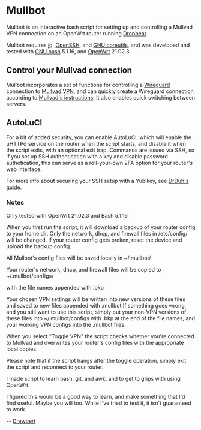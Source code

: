 # Mullbot
Mullbot is an interactive bash script for setting up and controlling a Mullvad VPN connection on an OpenWrt router running [Dropbear](https://matt.ucc.asn.au/dropbear/dropbear.html).

Mullbot requires [jq](https://stedolan.github.io/jq/), [OpenSSH](https://www.openssh.com/), and [GNU coreutils](https://www.gnu.org/software/coreutils/), and was developed and tested with [GNU bash](https://www.gnu.org/software/bash/) 5.1.16, and [OpenWrt](https://openwrt.org/) 21.02.3.

## Control your Mullvad connection
Mullbot incorporates a set of functions for controlling a [Wireguard](https://www.wireguard.com/) connection to [Mullvad VPN](https://mullvad.net/), and can quickly create a Wireguard connection according to [Mullvad's instructions](https://mullvad.net/en/help/running-wireguard-router/). It also enables quick switching between servers.

## AutoLuCI
For a bit of added security, you can enable AutoLuCI, which will enable the uHTTPd service on the router when the script starts, and disable it when the script exits, with an optional exit trap. Commands are issued via SSH, so if you set up SSH authentication with a key and disable password authetication, this can serve as a roll-your-own 2FA option for your router's web interface.

For more info about securing your SSH setup with a Yubikey, see [DrDuh's guide](https://github.com/drduh/YubiKey-Guide).

### Notes
Only tested with OpenWrt 21.02.3 and Bash 5.1.16

When you first run the script, it will download a backup of your router config to your home dir.
Only the network, dhcp, and firewall files in /etc/config/ will be changed.
If your router config gets broken, reset the device and upload the backup config.

All Mullbot's config files will be saved locally in ~/.mullbot/

Your router's network, dhcp, and firewall files will be copied to ~/.mullbot/configs/

with the file names appended with .bkp

Your chosen VPN settings will be written into new versions of these files and saved to new files appended with .mullbot
If something goes wrong, and you still want to use this script, simply put your non-VPN versions of these files into ~/.mullbot/configs with .bkp at the end of the file names, and your working VPN configs into the .mullbot files.

When you select "Toggle VPN" the script checks whether you're connected to Mullvad and overwrites your router's config files with the appropriate local copies.

Please note that if the script hangs after the toggle operation, simply exit the script and reconnect to your router.

I made script to learn bash, git, and awk, and to get to grips with using OpenWrt.

I figured this would be a good way to learn, and make something that I'd find useful. Maybe you will too.
While I've tried to test it, it isn't guaranteed to work.

-- [Drewbert](https://www.drewbert.co.za/mullbot/)
